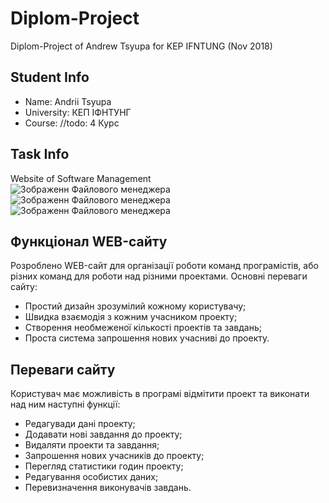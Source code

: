 # Diplom-Project
Diplom-Project of Andrew Tsyupa for KEP IFNTUNG (Nov 2018)
## Student Info
* Name: Andrii Tsyupa
* University: КЕП ІФНТУНГ
* Course: //todo: 4 Курс 
## Task Info
  Website of Software Management   
  ![Зображенн Файлового менеджера ](https://github.com/AndrewTsyupa/img/raw/master/11.PNG) 
  ![Зображенн Файлового менеджера ](https://github.com/AndrewTsyupa/img/raw/master/22.png) 
  ![Зображенн Файлового менеджера ](https://github.com/AndrewTsyupa/img/raw/master/33.PNG)
## Функціонал WEB-сайту
Розроблено WEB-сайт для організації роботи команд програмістів, або різних команд для роботи над різними проектами. Основні переваги сайту:
 * Простий дизайн зрозумілий кожному користувачу;
 * Швидка взаємодія з кожним учасником проекту;
 * Створення необмеженої кількості проектів та завдань;
 * Проста система запрошення нових учасниві до проекту.
## Переваги сайту 
Користувач має можливість в програмі відмітити проект та виконати над ним наступні функції:
 * Редагувади дані проекту;
 * Додавати нові завдання до проекту;
 * Видаляти проекти та завдання;
 * Запрошення нових учасників до проекту;
 * Перегляд статистики годин проекту;
 * Редагування особистих даних;
 * Перевизначення виконувачів завдань.
